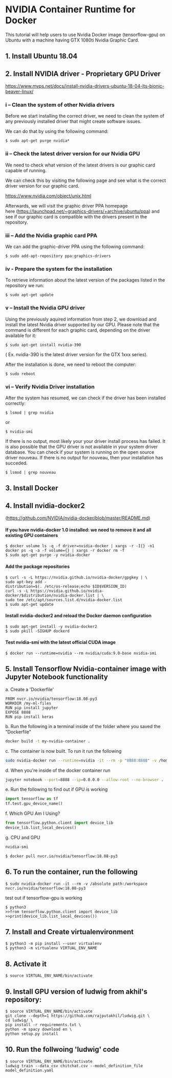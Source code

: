 # NVIDIA Container Runtime for Docker

This tutorial will help users to use Nvidia Docker image (tensorflow-gpu) on Ubuntu with a machine having GTX 1080ti Nvidia Graphic Card.

## 1. Install Ubuntu 18.04

## 2. Install NVIDIA driver - Proprietary GPU Driver

https://www.mvps.net/docs/install-nvidia-drivers-ubuntu-18-04-lts-bionic-beaver-linux/

### i – Clean the system of other Nvidia drivers

Before we start installing the correct driver, we need to clean the system of any previously installed driver that might create software issues.

We can do that by using the following command:

    $ sudo apt-get purge nvidia*

### ii – Check the latest driver version for our Nvidia GPU

We need to check what version of the latest drivers is our graphic card capable of running.

We can check this by visiting the following page and see what is the correct driver version for our graphic card.

https://www.nvidia.com/object/unix.html

Afterwards, we will visit the graphic driver PPA homepage here (https://launchpad.net/~graphics-drivers/+archive/ubuntu/ppa) and see if our graphic card is compatible with the drivers present in the repository.

### iii – Add the Nvidia graphic card PPA

We can add the graphic-driver PPA using the following command:

    $ sudo add-apt-repository ppa:graphics-drivers

### iv - Prepare the system for the installation

To retrieve information about the latest version of the packages listed in the repository we run:

    $ sudo apt-get update

### v – Install the Nvidia GPU driver

Using the previously aquired information from step 2, we download and install the latest Nvidia driver supported by our GPU. Please note that the command is different for each graphic card, depending on the driver available for it:

    $ sudo apt-get install nvidia-390

( Ex. nvidia-390 is the latest driver version for the GTX 1xxx series).

After the installation is done, we need to reboot the computer:

    $ sudo reboot

### vi – Verify Nvidia Driver installation

After the system has resumed, we can check if the driver has been installed correctly:

    $ lsmod | grep nvidia

or

    $ nvidia-smi

If there is no output, most likely your your driver install process has failed. It is also possible that the GPU driver is not available in your system driver database. You can check if your system is running on the open source driver nouveau. If there is no output for nouveau, then your installation has succeded.

    $ lsmod | grep nouveau

## 3. Install Docker

## 4. Install nvidia-docker2

(https://github.com/NVIDIA/nvidia-docker/blob/master/README.md)

#### If you have nvidia-docker 1.0 installed: we need to remove it and all existing GPU containers
    $ docker volume ls -q -f driver=nvidia-docker | xargs -r -I{} -n1 docker ps -q -a -f volume={} | xargs -r docker rm -f
    $ sudo apt-get purge -y nvidia-docker

#### Add the package repositories
    $ curl -s -L https://nvidia.github.io/nvidia-docker/gpgkey | \
    sudo apt-key add -
    distribution=$(. /etc/os-release;echo $ID$VERSION_ID)
    curl -s -L https://nvidia.github.io/nvidia-docker/$distribution/nvidia-docker.list | \
    sudo tee /etc/apt/sources.list.d/nvidia-docker.list
    $ sudo apt-get update

#### Install nvidia-docker2 and reload the Docker daemon configuration
    $ sudo apt-get install -y nvidia-docker2
    $ sudo pkill -SIGHUP dockerd

#### Test nvidia-smi with the latest official CUDA image
    $ docker run --runtime=nvidia --rm nvidia/cuda:9.0-base nvidia-smi

## 5. Install Tensorflow Nvidia-container image with Jupyter Notebook functionality

a. Create a 'Dockerfile'

```docker
FROM nvcr.io/nvidia/tensorflow:18.08-py3
WORKDIR /my-ml-files
RUN pip install jupyter
EXPOSE 8888
RUN pip install keras
```

b. Run the following in a terminal inside of the folder where you saved the "Dockerfile"

```sh
docker build -t my-nvidia-container .
```

c. The container is now built. To run it run the following

```sh
sudo nvidia-docker run --runtime=nvidia -it --rm -p "8888:8888" -v /home/user/:/my-ml-files my-nvidia-tensorflow-18.08
```

d. When you're inside of the docker container run 

```sh
jupyter notebook --port=8888 --ip=0.0.0.0 --allow-root --no-browser .
```

e. Run the following to find out if GPU is working

```py
import tensorflow as tf
tf.test.gpu_device_name()
```

f. Which GPU Am I Using?

```py
from tensorflow.python.client import device_lib
device_lib.list_local_devices()
```

g. CPU and GPU

```sh
nvidia-smi
```


    $ docker pull nvcr.io/nvidia/tensorflow:18.08-py3

## 6. To run the container, run the following

    $ sudo nvidia-docker run -it --rm -v /absolute path:/workspace nvcr.io/nvidia/tensorflow:18.08-py3

test out if tensorflow-gpu is working

    $ python3
    >>from tensorflow.python.client import device_lib
    >>print(device_lib.list_local_devices())

## 7. Install and Create virtualenvironment

    $ python3 -m pip install --user virtualenv
    $ python3 -m virtualenv VIRTUAL_ENV_NAME

## 8. Activate it

    $ source VIRTUAL_ENV_NAME/bin/activate

## 9. Install GPU version of ludwig from akhil's repository:

    $ source VIRTUAL_ENV_NAME/bin/activate
    git clone --depth=1 https://github.com/rajputakhil/ludwig.git \
    cd ludwig/ \
    pip install -r requirements.txt \
    python -m spacy download en \
    python setup.py install

## 10. Run the follwoing 'ludwig' code

    $ source VIRTUAL_ENV_NAME/bin/activate
    ludwig train --data_csv chitchat.csv --model_definition_file model_definition.yaml
